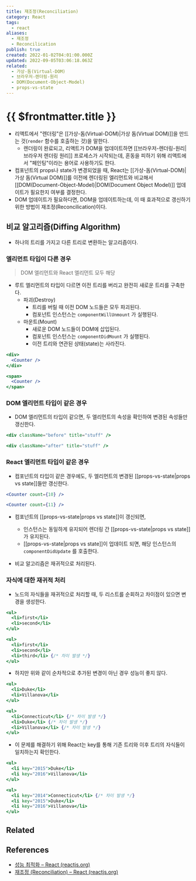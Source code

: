 ```yaml
---
title: 재조정(Reconciliation)
category: React
tags:
  - react
aliases:
  - 재조정
  - Reconcilication
publish: true
created: 2022-01-02T04:01:00.000Z
updated: 2022-09-05T03:06:18.063Z
related:
  - 가상-돔(Virtual-DOM)
  - 브라우저-렌더링-원리
  - DOM(Document-Object-Model)
  - props-vs-state
---
```


# {{ $frontmatter.title }}

- 리액트에서 "렌더링"은 [[가상-돔(Virtual-DOM)|가상 돔(Virtual DOM)]]을 만드는 것(`render` 함수를 호출하는 것)을 말한다.
  - 렌더링이 완료되고, 리액트가 DOM을 업데이트하면 [[브라우저-렌더링-원리|브라우저 렌더링 원리]] 프로세스가 시작되는데, 혼동을 피하기 위해 리액트에서 "페인팅"이라는 용어로 사용하기도 한다.
- 컴포넌트의 props나 state가 변경되었을 때, React는 [[가상-돔(Virtual-DOM)|가상 돔(Virtual DOM)]]를 이전에 렌더링된 엘리먼트와 비교해서 [[DOM(Document-Object-Model)|DOM(Document Object Model)]] 업데이트가 필요한지 여부를 결정한다.
- DOM 업데이트가 필요하다면, DOM을 업데이트하는데, 이 때 효과적으로 갱신하기 위한 방법이 재조정(Reconcilication)이다.

## 비교 알고리즘(Diffing Algorithm)

- 하나의 트리를 가지고 다른 트리로 변환하는 알고리즘이다.

### 엘리먼트 타입이 다른 경우

> DOM 엘리먼트와 React 엘리먼트 모두 해당

- 루트 엘리먼트의 타입이 다르면 이전 트리를 버리고 완전히 새로운 트리를 구축한다.
  - 파괴(Destroy)
    - 트리를 버릴 때 이전 DOM 노드들은 모두 파괴된다.
    - 컴포넌트 인스턴스는 `componentWillUnmount` 가 실행된다.
  - 마운트(Mount)
    - 새로운 DOM 노드들이 DOM에 삽입된다.
    - 컴포넌트 인스턴스는 `componentDidMount` 가 실행된다.
    - 이전 트리와 연관된 상태(state)는 사라진다.

```jsx
<div>
  <Counter />
</div>

<span>
  <Counter />
</span>
```

### DOM 엘리먼트 타입이 같은 경우

- DOM 엘리먼트의 타입이 같으면, 두 엘리먼트의 속성을 확인하여 변경된 속성들만 갱신한다.

```jsx
<div className="before" title="stuff" />

<div className="after" title="stuff" />
```

### React 엘리먼트 타입이 같은 경우

- 컴포넌트의 타입이 같은 경우에도, 두 엘리먼트의 변경된 [[props-vs-state|props vs state]]들만 갱신한다.

```jsx
<Counter count={10} />

<Counter count={11} />
```

- 컴포넌트의 [[props-vs-state|props vs state]]이 갱신되면,

  - 인스턴스는 동일하게 유지되어 렌더링 간 [[props-vs-state|props vs state]]가 유지된다.
  - [[props-vs-state|props vs state]]이 업데이트 되면, 해당 인스턴스의 `componentDidUpdate` 를 호출한다.

- 비교 알고리즘은 재귀적으로 처리된다.

### 자식에 대한 재귀적 처리

- 노드의 자식들을 재귀적으로 처리할 때, 두 리스트를 순회하고 차이점이 있으면 변경을 생성한다.

```jsx
<ul>
  <li>first</li>
  <li>second</li>
</ul>

<ul>
  <li>first</li>
  <li>second</li>
  <li>third</li> {/* 차이 발생 */}
</ul>
```

- 하지만 위와 같이 순차적으로 추가된 변경이 아닌 경우 성능이 좋지 않다.

```jsx
<ul>
  <li>Duke</li>
  <li>Villanova</li>
</ul>

<ul>
  <li>Connecticut</li> {/* 차이 발생 */}
  <li>Duke</li> {/* 차이 발생 */}
  <li>Villanova</li> {/* 차이 발생 */}
</ul>
```

- 이 문제를 해결하기 위해 React는 key를 통해 기존 트리와 이후 트리의 자식들이 일치하는지 확인한다.

```jsx
<ul>
  <li key="2015">Duke</li>
  <li key="2016">Villanova</li>
</ul>

<ul>
  <li key="2014">Connecticut</li> {/* 차이 발생 */}
  <li key="2015">Duke</li>
  <li key="2016">Villanova</li>
</ul>
```

## Related

## References

- [성능 최적화 – React (reactjs.org)](https://ko.reactjs.org/docs/optimizing-performance.html#avoid-reconciliation)
- [재조정 (Reconciliation) – React (reactjs.org)](https://ko.reactjs.org/docs/reconciliation.html)
